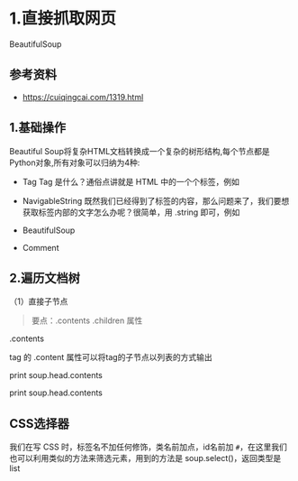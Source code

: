 # 1.直接抓取网页
 BeautifulSoup

## 参考资料

* https://cuiqingcai.com/1319.html


## 1.基础操作
Beautiful Soup将复杂HTML文档转换成一个复杂的树形结构,每个节点都是Python对象,所有对象可以归纳为4种:

* Tag
Tag 是什么？通俗点讲就是 HTML 中的一个个标签，例如


* NavigableString
既然我们已经得到了标签的内容，那么问题来了，我们要想获取标签内部的文字怎么办呢？很简单，用 .string 即可，例如

* BeautifulSoup

* Comment


## 2.遍历文档树

（1）直接子节点
> 要点：.contents  .children  属性

.contents

tag 的 .content 属性可以将tag的子节点以列表的方式输出


print soup.head.contents 

print soup.head.contents 



## CSS选择器
我们在写 CSS 时，标签名不加任何修饰，类名前加点，id名前加 `#`，在这里我们也可以利用类似的方法来筛选元素，用到的方法是 soup.select()，返回类型是 list

